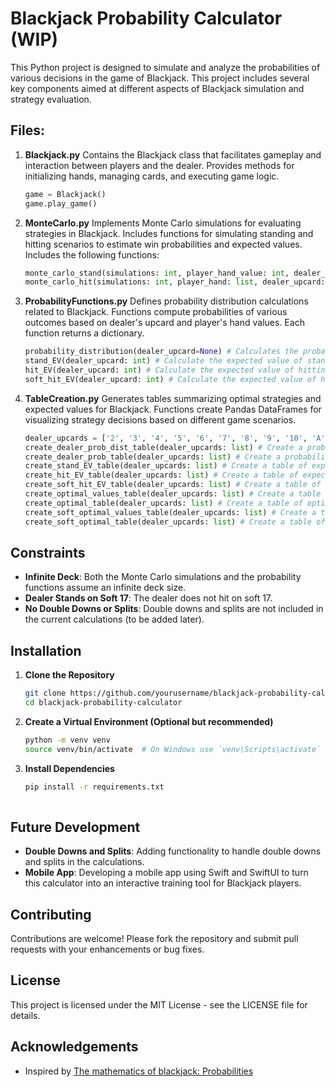 # Blackjack Probability Calculator (WIP)

This Python project is designed to simulate and analyze the probabilities of various decisions in the game of Blackjack. This project includes several key components aimed at different aspects of Blackjack simulation and strategy evaluation.

## Files:

1. **Blackjack.py**
   Contains the Blackjack class that facilitates gameplay and interaction between players and the dealer.
   Provides methods for initializing hands, managing cards, and executing game logic.
   ```python
   game = Blackjack()
   game.play_game()

3. **MonteCarlo.py**
   Implements Monte Carlo simulations for evaluating strategies in Blackjack.
   Includes functions for simulating standing and hitting scenarios to estimate win probabilities and expected values.
   Includes the following functions:
   ```python
   monte_carlo_stand(simulations: int, player_hand_value: int, dealer_upcard: int) # Simulate the outcome of standing in blackjack. Returns a float
   monte_carlo_hit(simulations: int, player_hand: list, dealer_upcard: int) # Simulate the outcome of hitting in blackjack. Returns a float
   ```

4. **ProbabilityFunctions.py**
   Defines probability distribution calculations related to Blackjack.
   Functions compute probabilities of various outcomes based on dealer's upcard and player's hand values. Each function returns a dictionary.
   ```python
   probability_distribution(dealer_upcard=None) # Calculates the probability distribution of the dealer depending on the value given. If no value is given, then it calculates the general probability distribution.
   stand_EV(dealer_upcard: int) # Calculate the expected value of standing with a given dealer upcard.
   hit_EV(dealer_upcard: int) # Calculate the expected value of hitting with a given dealer upcard.
   soft_hit_EV(dealer_upcard: int) # Calculate the expected value of hitting with a soft hand (hand containing an ace) and a given dealer upcard.
   ```

6. **TableCreation.py**
   Generates tables summarizing optimal strategies and expected values for Blackjack.
   Functions create Pandas DataFrames for visualizing strategy decisions based on different game scenarios.
   ```python
   dealer_upcards = ['2', '3', '4', '5', '6', '7', '8', '9', '10', 'A']
   create_dealer_prob_dist_table(dealer_upcards: list) # Create a probability distribution table for the dealer's possible outcomes.
   create_dealer_prob_table(dealer_upcards: list) # Create a probability table for the dealer's outcomes.
   create_stand_EV_table(dealer_upcards: list) # Create a table of expected values for standing with each dealer upcard.
   create_hit_EV_table(dealer_upcards: list) # Create a table of expected values for hitting with each dealer upcard.
   create_soft_hit_EV_table(dealer_upcards: list) # Create a table of expected values for hitting with a soft hand and each dealer upcard.
   create_optimal_values_table(dealer_upcards: list) # Create a table of optimal expected values for each dealer upcard.
   create_optimal_table(dealer_upcards: list) # Create a table of optimal moves (Stand or Hit) for each dealer upcard.
   create_soft_optimal_values_table(dealer_upcards: list) # Create a table of optimal expected values for soft hands and each dealer upcard.
   create_soft_optimal_table(dealer_upcards: list) # Create a table of optimal moves (Stand or Hit) for soft hands and each dealer upcard.
   ```
   
## Constraints

- **Infinite Deck**: Both the Monte Carlo simulations and the probability functions assume an infinite deck size.
- **Dealer Stands on Soft 17**: The dealer does not hit on soft 17.
- **No Double Downs or Splits**: Double downs and splits are not included in the current calculations (to be added later).

## Installation

1. **Clone the Repository**
   ```sh
   git clone https://github.com/yourusername/blackjack-probability-calculator.git
   cd blackjack-probability-calculator

2. **Create a Virtual Environment (Optional but recommended)**
    ```sh
    python -m venv venv
    source venv/bin/activate  # On Windows use `venv\Scripts\activate`

3. **Install Dependencies**
    ```sh
    pip install -r requirements.txt
  
## Future Development

- **Double Downs and Splits**: Adding functionality to handle double downs and splits in the calculations.
- **Mobile App**: Developing a mobile app using Swift and SwiftUI to turn this calculator into an interactive training tool for Blackjack players.

## Contributing
Contributions are welcome! Please fork the repository and submit pull requests with your enhancements or bug fixes.

## License
This project is licensed under the MIT License - see the LICENSE file for details.

## Acknowledgements
- Inspired by [The mathematics of blackjack: Probabilities](https://probability.infarom.ro/blackjack.html)
